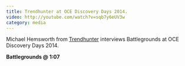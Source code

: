 ```yaml
---
title: Trendhunter at OCE Discovery Days 2014.
video: http://youtube.com/watch?v=sqb7y6eUV3w
category: media
---
```


Michael Hemsworth from [Trendhunter](http://www.trendhunter.com) interviews Battlegrounds at OCE Discovery Days 2014.

**Battlegrounds @ 1:07**
